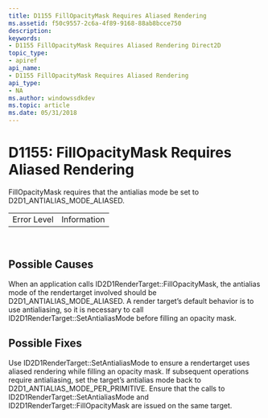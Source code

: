 ```yaml
---
title: D1155 FillOpacityMask Requires Aliased Rendering
ms.assetid: f50c9557-2c6a-4f89-9168-88ab8bcce750
description: 
keywords:
- D1155 FillOpacityMask Requires Aliased Rendering Direct2D
topic_type:
- apiref
api_name:
- D1155 FillOpacityMask Requires Aliased Rendering
api_type:
- NA
ms.author: windowssdkdev
ms.topic: article
ms.date: 05/31/2018
---
```


# D1155: FillOpacityMask Requires Aliased Rendering

FillOpacityMask requires that the antialias mode be set to D2D1\_ANTIALIAS\_MODE\_ALIASED.



|             |             |
|-------------|-------------|
| Error Level | Information |



 

## Possible Causes

When an application calls ID2D1RenderTarget::FillOpacityMask, the antialias mode of the rendertarget involved should be D2D1\_ANTIALIAS\_MODE\_ALIASED. A render target’s default behavior is to use antialiasing, so it is necessary to call ID2D1RenderTarget::SetAntialiasMode before filling an opacity mask.

## Possible Fixes

Use ID2D1RenderTarget::SetAntialiasMode to ensure a rendertarget uses aliased rendering while filling an opacity mask. If subsequent operations require antialiasing, set the target’s antialias mode back to D2D1\_ANTIALIAS\_MODE\_PER\_PRIMITIVE. Ensure that the calls to ID2D1RenderTarget::SetAntialiasMode and ID2D1RenderTarget::FillOpacityMask are issued on the same target.

 

 




